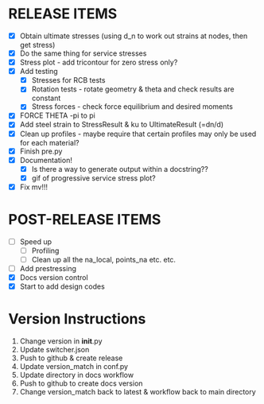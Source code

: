 # RELEASE ITEMS
- [x] Obtain ultimate stresses (using d_n to work out strains at nodes, then get stress)
- [x] Do the same thing for service stresses
- [x] Stress plot - add tricontour for zero stress only?
- [x] Add testing
  - [x] Stresses for RCB tests
  - [x] Rotation tests - rotate geometry & theta and check results are constant
  - [x] Stress forces - check force equilibrium and desired moments
- [x] FORCE THETA -pi to pi
- [x] Add steel strain to StressResult & ku to UltimateResult (=dn/d)
- [x] Clean up profiles - maybe require that certain profiles may only be used for each material?
- [x] Finish pre.py
- [x] Documentation!
  - [x] Is there a way to generate output within a docstring??
  - [x] gif of progressive service stress plot?
- [x] Fix mv!!!

# POST-RELEASE ITEMS
- [ ] Speed up
  - [ ] Profiling
  - [ ] Clean up all the na_local, points_na etc. etc.
- [ ] Add prestressing
- [x] Docs version control
- [x] Start to add design codes

# Version Instructions
1. Change version in __init__.py
2. Update switcher.json
3. Push to github & create release
4. Update version_match in conf.py
5. Update directory in docs workflow
6. Push to github to create docs version
7. Change version_match back to latest & workflow back to main directory
